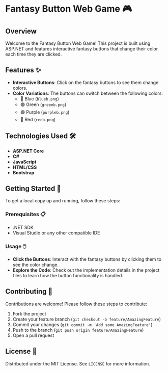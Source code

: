# Fantasy Button Web Game 🎮

## Overview

Welcome to the Fantasy Button Web Game! This project is built using ASP.NET and features interactive fantasy buttons that change their color each time they are clicked.

## Features ✨

- **Interactive Buttons**: Click on the fantasy buttons to see them change colors.
- **Color Variations**: The buttons can switch between the following colors:
  - 🔵 Blue (`blueb.png`)
  - 🟢 Green (`greenb.png`)
  - 🟣 Purple (`purpleb.png`)
  - 🔴 Red (`redb.png`)

## Technologies Used 🛠️

- **ASP.NET Core**
- **C#**
- **JavaScript**
- **HTML/CSS**
- **Bootstrap**

## Getting Started 🚀

To get a local copy up and running, follow these steps:

### Prerequisites 📋

- .NET SDK
- Visual Studio or any other compatible IDE

### Usage 🖱️

- **Click the Buttons**: Interact with the fantasy buttons by clicking them to see the color change.
- **Explore the Code**: Check out the implementation details in the project files to learn how the button functionality is handled.

## Contributing 🤝

Contributions are welcome! Please follow these steps to contribute:

1. Fork the project
2. Create your feature branch (`git checkout -b feature/AmazingFeature`)
3. Commit your changes (`git commit -m 'Add some AmazingFeature'`)
4. Push to the branch (`git push origin feature/AmazingFeature`)
5. Open a pull request

## License 📄

Distributed under the MIT License. See `LICENSE` for more information.
